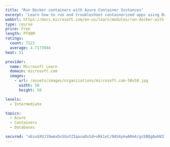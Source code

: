 ```yaml
---
title: "Run Docker containers with Azure Container Instances"
excerpt: "Learn how to run and troubleshoot containerized apps using Docker containers with Azure Container Instances."
webUrl: https://docs.microsoft.com/en-us/learn/modules/run-docker-with-azure-container-instances/
type: course
price: Free
length: PT48M
ratings:
  count: 7123
  average: 4.7173944
heat: 51

provider:
  name: Microsoft Learn
  domain: microsoft.com
  images:
    - url: /assets/images/organizations/microsoft.com-50x50.jpg
      width: 50
      height: 50

levels:
  - Intermediate

topics:
  - Azure
  - Containers
  - Databases

secured: "vEsuGXUJ19wmxDvSUuYZIqaswDxSd+vRk1oC/0ASAykwARm4/gcEBQg8whN31fl5AhL0f1nMDq07Ge/Vrr27Tt9C/bmKMWm3q4iY/ea8vy49tzAm+yBUZh3qo23dSetxErNHNcWd4P2Jgm/UVfdpojapboiN9WbWNMwC5lwqEXl7NXc5RqHKb6KJNjx+WyzoBcRxqXA1IucZn3/nB2azWplfim8vP713T81jj+p9+5KX1d+/U3V4WnofQ2RTQNVBoS+4qA8nB1NFuq0Gjd6h/C3ZoufLAD1t1nPuqy8PNt2sxNQvZCHyN8ZU22GKHoSMqnJS/3riPkEYfbPGB2YI3CQObJPCO0eRdScHlwqQjb+YhOSkLSGARA9w3mYUE/3ynVh3v1RhpgzFVk9Ixo4ASAUeMII5R9YfPkkTxYAzvks=;6AUqjo+CvGJQY5oDCn3lFg=="
---
```


